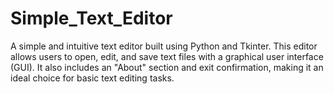 # Simple_Text_Editor
A simple and intuitive text editor built using Python and Tkinter. This editor allows users to open, edit, and save text files with a graphical user interface (GUI). It also includes an "About" section and exit confirmation, making it an ideal choice for basic text editing tasks.
